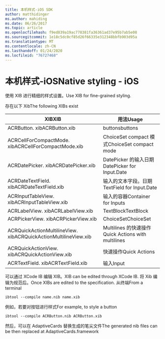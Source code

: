 ```yaml
---
title: 本机样式-iOS SDK
author: matthidinger
ms.author: mahiding
ms.date: 06/26/2017
ms.topic: article
ms.openlocfilehash: f9ed839a19ac778381fa36361ad37e95b7ab5e08
ms.sourcegitcommit: 1e18c5dc0cf85d26f66335e312348bbfb903d95a
ms.translationtype: MT
ms.contentlocale: zh-CN
ms.lasthandoff: 01/24/2020
ms.locfileid: "76727468"
---
```

# <a name="native-styling---ios"></a><span data-ttu-id="cd0f7-102">本机样式-iOS</span><span class="sxs-lookup"><span data-stu-id="cd0f7-102">Native styling - iOS</span></span>

<span data-ttu-id="cd0f7-103">使用 XIB 进行精细的样式设置。</span><span class="sxs-lookup"><span data-stu-id="cd0f7-103">Use XIB for fine-grained styling.</span></span>

<span data-ttu-id="cd0f7-104">存在以下 Xib</span><span class="sxs-lookup"><span data-stu-id="cd0f7-104">The following XIBs exist</span></span>

| <span data-ttu-id="cd0f7-105">XIB</span><span class="sxs-lookup"><span data-stu-id="cd0f7-105">XIB</span></span> | <span data-ttu-id="cd0f7-106">用法</span><span class="sxs-lookup"><span data-stu-id="cd0f7-106">Usage</span></span> |
|---|---|
| <span data-ttu-id="cd0f7-107">ACRButton. xib</span><span class="sxs-lookup"><span data-stu-id="cd0f7-107">ACRButton.xib</span></span> | <span data-ttu-id="cd0f7-108">buttons</span><span class="sxs-lookup"><span data-stu-id="cd0f7-108">buttons</span></span> |
| <span data-ttu-id="cd0f7-109">ACRCellForCompactMode. xib</span><span class="sxs-lookup"><span data-stu-id="cd0f7-109">ACRCellForCompactMode.xib</span></span>   | <span data-ttu-id="cd0f7-110">ChoiceSet compact 模式</span><span class="sxs-lookup"><span data-stu-id="cd0f7-110">ChoiceSet compact mode</span></span>|
| <span data-ttu-id="cd0f7-111">ACRDatePicker. xib</span><span class="sxs-lookup"><span data-stu-id="cd0f7-111">ACRDatePicker.xib</span></span> | <span data-ttu-id="cd0f7-112">DatePicker 的输入日期</span><span class="sxs-lookup"><span data-stu-id="cd0f7-112">DatePicker for Input.Date</span></span> |
| <span data-ttu-id="cd0f7-113">ACRDateTextField. xib</span><span class="sxs-lookup"><span data-stu-id="cd0f7-113">ACRDateTextField.xib</span></span>  | <span data-ttu-id="cd0f7-114">输入的文本字段。日期</span><span class="sxs-lookup"><span data-stu-id="cd0f7-114">TextField for Input.Date</span></span> |
| <span data-ttu-id="cd0f7-115">ACRInputTableView. xib</span><span class="sxs-lookup"><span data-stu-id="cd0f7-115">ACRInputTableView.xib</span></span>   | <span data-ttu-id="cd0f7-116">输入的容器</span><span class="sxs-lookup"><span data-stu-id="cd0f7-116">Container for Inputs</span></span> |
| <span data-ttu-id="cd0f7-117">ACRLabelView. xib</span><span class="sxs-lookup"><span data-stu-id="cd0f7-117">ACRLabelView.xib</span></span>  | <span data-ttu-id="cd0f7-118">TextBlock</span><span class="sxs-lookup"><span data-stu-id="cd0f7-118">TextBlock</span></span> |
| <span data-ttu-id="cd0f7-119">ACRPickerView. xib</span><span class="sxs-lookup"><span data-stu-id="cd0f7-119">ACRPickerView.xib</span></span> | <span data-ttu-id="cd0f7-120">ChoiceSet</span><span class="sxs-lookup"><span data-stu-id="cd0f7-120">ChoiceSet</span></span> |
| <span data-ttu-id="cd0f7-121">ACRQuickActionMultilineView. xib</span><span class="sxs-lookup"><span data-stu-id="cd0f7-121">ACRQuickActionMultilineView.xib</span></span>  | <span data-ttu-id="cd0f7-122">Multilines 的快速操作</span><span class="sxs-lookup"><span data-stu-id="cd0f7-122">Quick Actions with multilines</span></span> |
| <span data-ttu-id="cd0f7-123">ACRQuickActionView. xib</span><span class="sxs-lookup"><span data-stu-id="cd0f7-123">ACRQuickActionView.xib</span></span> | <span data-ttu-id="cd0f7-124">快速操作</span><span class="sxs-lookup"><span data-stu-id="cd0f7-124">Quick Actions</span></span> |
| <span data-ttu-id="cd0f7-125">ACRTextField. xib</span><span class="sxs-lookup"><span data-stu-id="cd0f7-125">ACRTextField.xib</span></span> | <span data-ttu-id="cd0f7-126">输入</span><span class="sxs-lookup"><span data-stu-id="cd0f7-126">Input</span></span> |

<span data-ttu-id="cd0f7-127">可以通过 XCode IB 编辑 XIB。</span><span class="sxs-lookup"><span data-stu-id="cd0f7-127">XIB can be edited through XCode IB.</span></span>
<span data-ttu-id="cd0f7-128">将 Xib 编辑为规范后。</span><span class="sxs-lookup"><span data-stu-id="cd0f7-128">Once XIBs are edited to the specification.</span></span>
<span data-ttu-id="cd0f7-129">从终端</span><span class="sxs-lookup"><span data-stu-id="cd0f7-129">From a terminal</span></span>
```
ibtool --compile name.nib name.xib 
```

<span data-ttu-id="cd0f7-130">例如，若要对按钮进行样式</span><span class="sxs-lookup"><span data-stu-id="cd0f7-130">For example, to style a button</span></span>
```
ibtool --compile ACRButton.nib ACRButton.xib 
```

<span data-ttu-id="cd0f7-131">然后，可以在 AdaptiveCards 替换生成的笔尖文件</span><span class="sxs-lookup"><span data-stu-id="cd0f7-131">The generated nib files can be then replaced at AdaptiveCards.framework</span></span>
